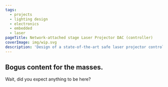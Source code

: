 ```yaml
---
tags: 
  - projects
  - lighting design
  - electronics
  - embedded
  - laser
pageTitle: Network-attached stage Laser Projector DAC (controller)
coverImage: img/wip.svg
description: 'Design of a state-of-the-art safe laser projector controller. System watchdogs, multi-processor architecture, fully-monitored and with a custom network protocol.'
---
```

## Bogus content for the masses.
Wait, did you expect anything to be here?
